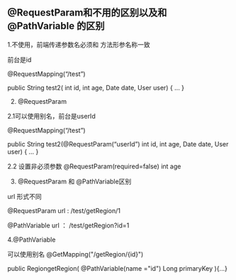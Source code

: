 ## @RequestParam和不用的区别以及和 @PathVariable 的区别



 1.不使用，前端传递参数名必须和 方法形参名称一致

前台是id

@RequestMapping(“/test”)

public String test2( int id, int age, Date date, User user) { ... }



2. @RequestParam

2.1可以使用别名，前台是userId

@RequestMapping(“/test”)

public String test2(@RequestParam(“userId”) int id, int age, Date date, User user) { ... }

2.2 设置非必须参数 @RequestParam(required=false) int age



3. @RequestParam 和 @PathVariable区别

url 形式不同 

@RequestParam url : /test/getRegion/1

@PathVariable url ： /test/getRegion?id=1



4.@PathVariable

可以使用别名
@GetMapping("/getRegion/{id}")

public RegiongetRegion( @PathVariable(name ="id") Long primaryKey ){...}
